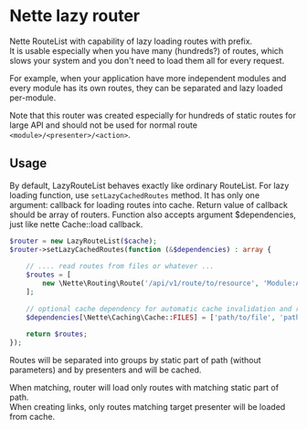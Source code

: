# Nette lazy router
Nette RouteList with capability of lazy loading routes with prefix.  
It is usable especially when you have many (hundreds?) of routes, which slows your system and you don't need to load them all for every request.

For example, when your application have more independent modules and every module has its own routes, they can be separated and lazy loaded per-module.

Note that this router was created especially for hundreds of static routes
for large API and should not be used for normal route `<module>/<presenter>/<action>`.

## Usage
By default, LazyRouteList behaves exactly like ordinary RouteList.
For lazy loading function, use `setLazyCachedRoutes` method.
It has only one argument: callback for loading routes into cache.
Return value of callback should be array of routers.
Function also accepts argument $dependencies, just like nette Cache::load callback.

```php
$router = new LazyRouteList($cache);
$router->setLazyCachedRoutes(function (&$dependencies) : array {
    
    // .... read routes from files or whatever ...
    $routes = [
        new \Nette\Routing\Route('/api/v1/route/to/resource', 'Module:ApiPresenter:action')    
    ];
    
    // optional cache dependency for automatic cache invalidation and routes reloading
    $dependencies[\Nette\Caching\Cache::FILES] = ['path/to/file', 'path/to/another/file'];
    
    return $routes;
});
```

Routes will be separated into groups by static part of path (without parameters) and by presenters and will be cached.

When matching, router will load only routes with matching static part of path.  
When creating links, only routes matching target presenter will be loaded from cache.

